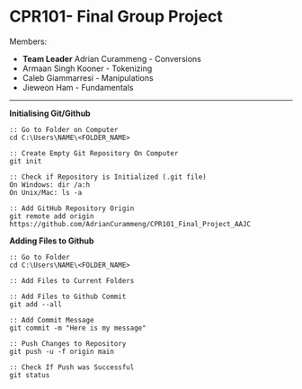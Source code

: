 # CPR101- Final Group Project

Members:
- **Team Leader** Adrian Curammeng - Conversions
- Armaan Singh Kooner - Tokenizing
- Caleb Giammarresi - Manipulations
- Jieweon Ham - Fundamentals

_____

**Initialising Git/Github**

```
:: Go to Folder on Computer
cd C:\Users\NAME\<FOLDER_NAME>

:: Create Empty Git Repository On Computer
git init

:: Check if Repository is Initialized (.git file)
On Windows: dir /a:h
On Unix/Mac: ls -a

:: Add GitHub Repository Origin
git remote add origin https://github.com/AdrianCurammeng/CPR101_Final_Project_AAJC
```

**Adding Files to Github**

```
:: Go to Folder
cd C:\Users\NAME\<FOLDER_NAME>

:: Add Files to Current Folders

:: Add Files to Github Commit
git add --all

:: Add Commit Message
git commit -m "Here is my message"

:: Push Changes to Repository
git push -u -f origin main

:: Check If Push was Successful
git status
```
